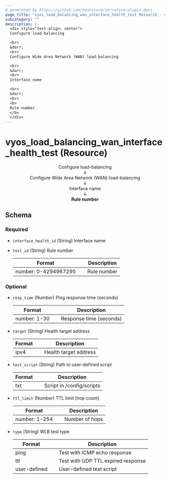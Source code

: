 ```yaml
---
# generated by https://github.com/hashicorp/terraform-plugin-docs
page_title: "vyos_load_balancing_wan_interface_health_test Resource - vyos"
subcategory: ""
description: |-
  <div style="text-align: center">
  Configure load-balancing

  <br>
  &darr;
  <br>
  Configure Wide Area Network (WAN) load-balancing

  <br>
  &darr;
  <br>
  Interface name

  <br>
  &darr;
  <br>
  <b>
  Rule number
  </b>
  </div>
---
```


# vyos_load_balancing_wan_interface_health_test (Resource)

<div style="text-align: center">
Configure load-balancing

<br>
&darr;
<br>
Configure Wide Area Network (WAN) load-balancing

<br>
&darr;
<br>
Interface name

<br>
&darr;
<br>
<b>
Rule number
</b>
</div>



<!-- schema generated by tfplugindocs -->
## Schema

### Required

- `interface_health_id` (String) Interface name
- `test_id` (String) Rule number

    |  Format &emsp; | Description  |
    |----------|---------------|
    |  number: 0-4294967295  &emsp; |  Rule number  |

### Optional

- `resp_time` (Number) Ping response time (seconds)

    |  Format &emsp; | Description  |
    |----------|---------------|
    |  number: 1-30  &emsp; |  Response time (seconds)  |
- `target` (String) Health target address

    |  Format &emsp; | Description  |
    |----------|---------------|
    |  ipv4  &emsp; |  Health target address  |
- `test_script` (String) Path to user-defined script

    |  Format &emsp; | Description  |
    |----------|---------------|
    |  txt  &emsp; |  Script in /config/scripts  |
- `ttl_limit` (Number) TTL limit (hop count)

    |  Format &emsp; | Description  |
    |----------|---------------|
    |  number: 1-254  &emsp; |  Number of hops  |
- `type` (String) WLB test type

    |  Format &emsp; | Description  |
    |----------|---------------|
    |  ping  &emsp; |  Test with ICMP echo response  |
    |  ttl  &emsp; |  Test with UDP TTL expired response  |
    |  user-defined  &emsp; |  User-defined test script  |
